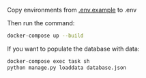 Copy environments from [.env.example](.env.example) to .env

Then run the command: 
```sh
docker-compose up --build
```

If you want to populate the database with data:
```sh
docker-compose exec task sh
python manage.py loaddata database.json
```
